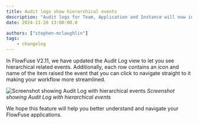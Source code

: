 ```yaml
---
title: Audit logs show hierarchical events
description: "Audit logs for Team, Application and Instance will now include child events"
date: 2024-11-20 13:00:00.0

authors: ["stephen-mclaughlin"]
tags:
    - changelog
---
```


In FlowFuse V2.11, we have updated the Audit Log view to let you see hierarchical related events. 
Additionally, each row contains an icon and name of the item raised the event that you can click to navigate straight to it making your workflow more streamlined.

![Screenshot showing Audit Log with hierarchical events](audit-log-child-events.png)
_Screenshot showing Audit Log with hierarchical events_

We hope this feature will help you better understand and navigate your FlowFuse applications.